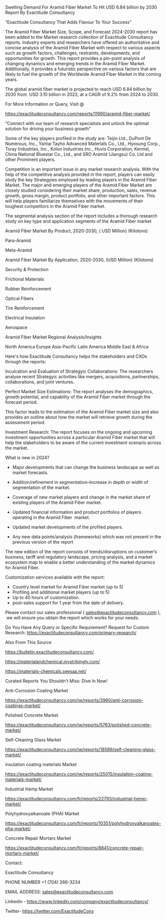 Swelling Demand For Aramid Fiber Market To Hit USD 6.84 billion by 2030 Report By Exactitude Consultancy

“Exactitude Consultancy That Adds Flavour To Your Success”

The Aramid Fiber Market Size, Scope, and Forecast 2024-2030 report has been added to the Market research collection of Exactitude Consultancy reports. Industry experts and researchers have offered an authoritative and concise analysis of the Aramid Fiber Market with respect to various aspects such as growth factors, challenges, restraints, developments, and opportunities for growth. This report provides a pin-point analysis of changing dynamics and emerging trends in the Aramid Fiber Market. Additionally, it provides a futuristic perspective on various factors that are likely to fuel the growth of the Worldwide Aramid Fiber Market in the coming years.

The global aramid fiber market is projected to reach USD 6.84 billion by 2030 from  USD 3.10 billion in 2023, at a CAGR of 9.2% from 2024 to 2030.

For More Information or Query, Visit @

https://exactitudeconsultancy.com/reports/11990/aramid-fiber-market/

“Connect with our team of research specialists and unlock the optimal solution for driving your business growth”

Some of the key players profiled in the study are: Teijin Ltd., DuPont De Numerous, Inc., Yantai Tayho Advanced Materials Co., Ltd., Hyosung Corp., Toray Industries, Inc., Kolon Industries Inc., Huvis Corporation, Kermel, China National Bluestar Co., Ltd., and SRO Aramid (Jiangsu) Co. Ltd and other Prominent players.

Competition is an important issue in any market research analysis. With the help of the competitive analysis provided in the report, players can easily study the key Strategyies employed by leading players in the Aramid Fiber Market. The major and emerging players of the Aramid Fiber Market are closely studied considering their market share, production, sales, revenue growth, gross margin, product portfolio, and other important factors. This will help players familiarize themselves with the movements of their toughest competitors in the Aramid Fiber market.

The segmental analysis section of the report includes a thorough research study on key type and application segments of the Aramid Fiber market

Aramid Fiber Market By Product, 2020-2030, ( USD Million) (Kilotons)

Para-Aramid

Meta-Aramid

Aramid Fiber Market By Application, 2020-2030, (USD Million) (Kilotons)

Security & Protection

Frictional Materials

Rubber Reinforcement

Optical Fibers

Tire Reinforcement

Electrical Insulation

Aerospace

Aramid Fiber Market Regional Analysis/Insights

North America
Europe
Asia-Pacific
Latin America
Middle East & Africa

Here's how Exactitude Consultancy helps the stakeholders and CXOs through the reports:

Inculcation and Evaluation of Strategyic Collaborations: The researchers analyse recent Strategyic activities like mergers, acquisitions, partnerships, collaborations, and joint ventures.

Perfect Market Size Estimations: The report analyses the demographics, growth potential, and capability of the Aramid Fiber market through the forecast period.

This factor leads to the estimation of the Aramid Fiber market size and also provides an outline about how the market will retrieve growth during the assessment period.

Investment Research: The report focuses on the ongoing and upcoming investment opportunities across a particular Aramid Fiber market that will help the stakeholders to be aware of the current investment scenario across the market.

What is new in 2024?

- Major developments that can change the business landscape as well as market forecasts.

- Addition/refinement in segmentation–Increase in depth or width of segmentation of the market.

- Coverage of new market players and change in the market share of existing players of the Aramid Fiber market.

- Updated financial information and product portfolios of players operating in the Aramid Fiber  market.

- Updated market developments of the profiled players.

- Any new data points/analysis (frameworks) which was not present in the previous version of the report

The new edition of the report consists of trends/disruptions on customer’s business, tariff and regulatory landscape, pricing analysis, and a market ecosystem map to enable a better understanding of the market dynamics for Aramid Fiber.

Customization services available with the report:

- Country level market for Aramid Fiber market (up to 5)
- Profiling and additional market players (up to 5)
- Up to 40 hours of customization.
- post-sales support for 1 year from the date of delivery.

Please contact our sales professional ( sales@exactitudeconsultancy.com ),  we will ensure you obtain the report which works for your needs.

Do You Have Any Query or Specific Requirement? Request for Custom Research: https://exactitudeconsultancy.com/primary-research/

Also From This Source

https://bulletin.exactitudeconsultancy.com/

https://materialandchemical.mystrikingly.com/

https://materials-chemicals.seesaa.net/

Curated Reports You Shouldn't Miss: Dive In Now!

Anti-Corrosion Coating Market

https://exactitudeconsultancy.com/iw/reports/3960/anti-corrosion-coatings-market/

Polished Concrete Market

https://exactitudeconsultancy.com/iw/reports/5763/polished-concrete-market/

Self-Cleaning Glass Market

https://exactitudeconsultancy.com/iw/reports/18589/self-cleaning-glass-market/

insulation coating materials Market

https://exactitudeconsultancy.com/iw/reports/25015/insulation-coating-materials-market/

Industrial Hemp Market

https://exactitudeconsultancy.com/fr/reports/22793/industrial-hemp-market/

Polyhydroxyalkanoate (PHA) Market

https://exactitudeconsultancy.com/fr/reports/10351/polyhydroxyalkanoates-pha-market/

Concrete Repair Mortars Market

https://exactitudeconsultancy.com/fr/reports/8841/concrete-repair-mortars-market/

Contact:

Exactitude Consultancy

PHONE NUMBER +1 (704) 266-3234

EMAIL ADDRESS: sales@exactitudeconsultancy.com

Linkedin - https://www.linkedin.com/company/exactitudeconsultancy/

Twitter- https://twitter.com/ExactitudeCons





